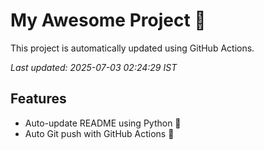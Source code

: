# My Awesome Project 🚀

This project is automatically updated using GitHub Actions.

_Last updated: 2025-07-03 02:24:29 IST_

## Features
- Auto-update README using Python 🐍
- Auto Git push with GitHub Actions 🤖
